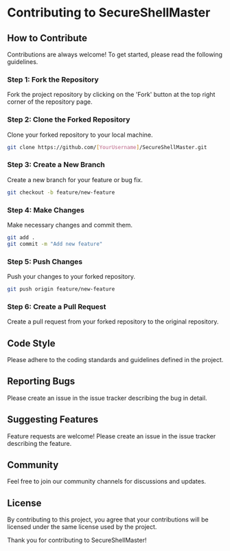 # Contributing to SecureShellMaster

## How to Contribute

Contributions are always welcome! To get started, please read the following guidelines.

### Step 1: Fork the Repository

Fork the project repository by clicking on the 'Fork' button at the top right corner of the repository page.

### Step 2: Clone the Forked Repository

Clone your forked repository to your local machine.

```bash
git clone https://github.com/[YourUsername]/SecureShellMaster.git
```

### Step 3: Create a New Branch

Create a new branch for your feature or bug fix.

```bash
git checkout -b feature/new-feature
```

### Step 4: Make Changes

Make necessary changes and commit them.

```bash
git add .
git commit -m "Add new feature"
```

### Step 5: Push Changes

Push your changes to your forked repository.

```bash
git push origin feature/new-feature
```

### Step 6: Create a Pull Request

Create a pull request from your forked repository to the original repository.

## Code Style

Please adhere to the coding standards and guidelines defined in the project.

## Reporting Bugs

Please create an issue in the issue tracker describing the bug in detail.

## Suggesting Features

Feature requests are welcome! Please create an issue in the issue tracker describing the feature.

## Community

Feel free to join our community channels for discussions and updates.

## License

By contributing to this project, you agree that your contributions will be licensed under the same license used by the project.

Thank you for contributing to SecureShellMaster!
